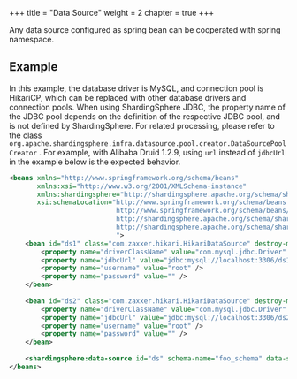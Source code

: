 +++
title = "Data Source"
weight = 2
chapter = true
+++

Any data source configured as spring bean can be cooperated with spring namespace.

## Example

In this example, the database driver is MySQL, and connection pool is HikariCP, which can be replaced with other database drivers and connection pools. When using ShardingSphere JDBC, the property name of the JDBC pool depends on the definition of the respective JDBC pool, and is not defined by ShardingSphere. For related processing, please refer to the class `org.apache.shardingsphere.infra.datasource.pool.creator.DataSourcePoolCreator` . For example, with Alibaba Druid 1.2.9, using `url` instead of `jdbcUrl` in the example below is the expected behavior.

```xml
<beans xmlns="http://www.springframework.org/schema/beans"
       xmlns:xsi="http://www.w3.org/2001/XMLSchema-instance"
       xmlns:shardingsphere="http://shardingsphere.apache.org/schema/shardingsphere/datasource"
       xsi:schemaLocation="http://www.springframework.org/schema/beans 
                           http://www.springframework.org/schema/beans/spring-beans.xsd 
                           http://shardingsphere.apache.org/schema/shardingsphere/datasource
                           http://shardingsphere.apache.org/schema/shardingsphere/datasource/datasource.xsd
                           ">
    <bean id="ds1" class="com.zaxxer.hikari.HikariDataSource" destroy-method="close">
        <property name="driverClassName" value="com.mysql.jdbc.Driver" />
        <property name="jdbcUrl" value="jdbc:mysql://localhost:3306/ds1" />
        <property name="username" value="root" />
        <property name="password" value="" />
    </bean>
    
    <bean id="ds2" class="com.zaxxer.hikari.HikariDataSource" destroy-method="close">
        <property name="driverClassName" value="com.mysql.jdbc.Driver" />
        <property name="jdbcUrl" value="jdbc:mysql://localhost:3306/ds2" />
        <property name="username" value="root" />
        <property name="password" value="" />
    </bean>
    
    <shardingsphere:data-source id="ds" schema-name="foo_schema" data-source-names="ds1,ds2" rule-refs="..." />
</beans>
```
